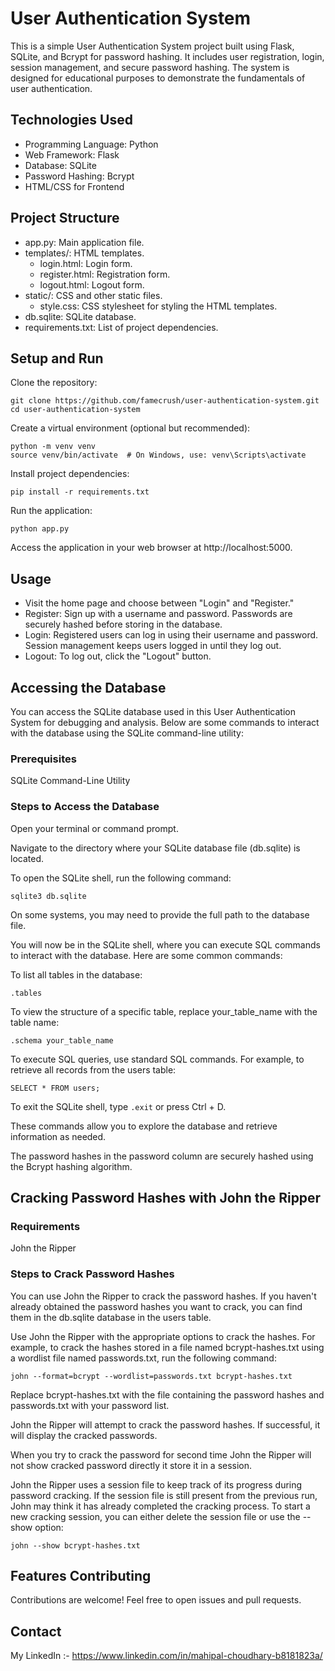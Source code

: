 # User Authentication System
This is a simple User Authentication System project built using Flask, SQLite, and Bcrypt for password hashing. It includes user registration, login, session management, and secure password hashing. The system is designed for educational purposes to demonstrate the fundamentals of user authentication.

## Technologies Used
* Programming Language: Python
* Web Framework: Flask
* Database: SQLite
* Password Hashing: Bcrypt
* HTML/CSS for Frontend

## Project Structure
* app.py: Main application file.
* templates/: HTML templates.
  * login.html: Login form.
  * register.html: Registration form.
  * logout.html: Logout form.
* static/: CSS and other static files.
  * style.css: CSS stylesheet for styling the HTML templates.
* db.sqlite: SQLite database.
* requirements.txt: List of project dependencies.

## Setup and Run
Clone the repository:
````
git clone https://github.com/famecrush/user-authentication-system.git
cd user-authentication-system
````
Create a virtual environment (optional but recommended):
````
python -m venv venv
source venv/bin/activate  # On Windows, use: venv\Scripts\activate
````
Install project dependencies:
````
pip install -r requirements.txt
````
Run the application:
````
python app.py
````

Access the application in your web browser at http://localhost:5000.

## Usage
* Visit the home page and choose between "Login" and "Register."
* Register: Sign up with a username and password. Passwords are securely hashed before storing in the database.
* Login: Registered users can log in using their username and password. Session management keeps users logged in until they log out.
* Logout: To log out, click the "Logout" button.

## Accessing the Database
You can access the SQLite database used in this User Authentication System for debugging and analysis. Below are some commands to interact with the database using the SQLite command-line utility:

### Prerequisites
SQLite Command-Line Utility

### Steps to Access the Database

Open your terminal or command prompt.

Navigate to the directory where your SQLite database file (db.sqlite) is located.

To open the SQLite shell, run the following command:
````
sqlite3 db.sqlite
````
On some systems, you may need to provide the full path to the database file.

You will now be in the SQLite shell, where you can execute SQL commands to interact with the database. Here are some common commands:

To list all tables in the database:
````
.tables
````
To view the structure of a specific table, replace your_table_name with the table name:
````
.schema your_table_name
````
To execute SQL queries, use standard SQL commands. For example, to retrieve all records from the users table:
````
SELECT * FROM users;
````
To exit the SQLite shell, type ````.exit```` or press Ctrl + D.

These commands allow you to explore the database and retrieve information as needed. 

The password hashes in the password column are securely hashed using the Bcrypt hashing algorithm.

## Cracking Password Hashes with John the Ripper

### Requirements
John the Ripper

### Steps to Crack Password Hashes
You can use John the Ripper to crack the password hashes. If you haven't already obtained the password hashes you want to crack, you can find them in the db.sqlite database in the users table.

Use John the Ripper with the appropriate options to crack the hashes. For example, to crack the hashes stored in a file named bcrypt-hashes.txt using a wordlist file named passwords.txt, run the following command:
````
john --format=bcrypt --wordlist=passwords.txt bcrypt-hashes.txt
````
Replace bcrypt-hashes.txt with the file containing the password hashes and passwords.txt with your password list.

John the Ripper will attempt to crack the password hashes. If successful, it will display the cracked passwords.

When you try to crack the password for second time John the Ripper will not show cracked password directly it store it in a session.

John the Ripper uses a session file to keep track of its progress during password cracking. If the session file is still present from the previous run, John may think it has already completed the cracking process. To start a new cracking session, you can either delete the session file or use the --show option:
````
john --show bcrypt-hashes.txt
````
## Features Contributing
Contributions are welcome! Feel free to open issues and pull requests.

## Contact
My LinkedIn :- https://www.linkedin.com/in/mahipal-choudhary-b8181823a/

